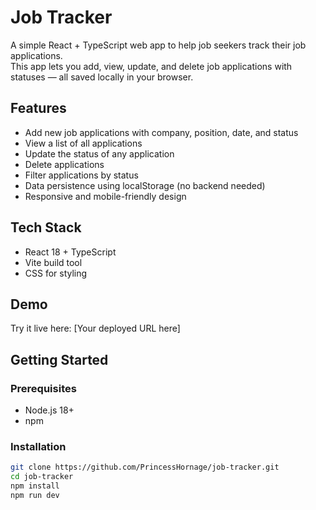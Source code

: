 # Job Tracker

A simple React + TypeScript web app to help job seekers track their job applications.  
This app lets you add, view, update, and delete job applications with statuses — all saved locally in your browser.

## Features

- Add new job applications with company, position, date, and status  
- View a list of all applications  
- Update the status of any application  
- Delete applications  
- Filter applications by status  
- Data persistence using localStorage (no backend needed)  
- Responsive and mobile-friendly design  

## Tech Stack

- React 18 + TypeScript  
- Vite build tool  
- CSS for styling  

## Demo

Try it live here: [Your deployed URL here]  

## Getting Started

### Prerequisites

- Node.js 18+  
- npm  

### Installation

```bash
git clone https://github.com/PrincessHornage/job-tracker.git
cd job-tracker
npm install
npm run dev
